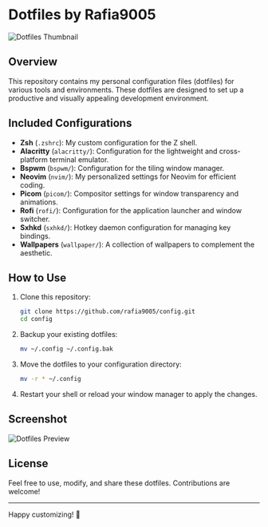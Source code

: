 # Dotfiles by Rafia9005

![Dotfiles Thumbnail](https://github.com/user-attachments/assets/bdeea8ff-a8a9-4c56-9902-d311fc1fe041)

## Overview

This repository contains my personal configuration files (dotfiles) for various tools and environments. These dotfiles are designed to set up a productive and visually appealing development environment.

## Included Configurations

- **Zsh** (`.zshrc`): My custom configuration for the Z shell.
- **Alacritty** (`alacritty/`): Configuration for the lightweight and cross-platform terminal emulator.
- **Bspwm** (`bspwm/`): Configuration for the tiling window manager.
- **Neovim** (`nvim/`): My personalized settings for Neovim for efficient coding.
- **Picom** (`picom/`): Compositor settings for window transparency and animations.
- **Rofi** (`rofi/`): Configuration for the application launcher and window switcher.
- **Sxhkd** (`sxhkd/`): Hotkey daemon configuration for managing key bindings.
- **Wallpapers** (`wallpaper/`): A collection of wallpapers to complement the aesthetic.

## How to Use

1. Clone this repository:
   ```bash
   git clone https://github.com/rafia9005/config.git
   cd config
   ```

2. Backup your existing dotfiles:
   ```bash
   mv ~/.config ~/.config.bak
   ```

3. Move the dotfiles to your configuration directory:
   ```bash
   mv -r * ~/.config
   ```

4. Restart your shell or reload your window manager to apply the changes.

## Screenshot

![Dotfiles Preview](https://github.com/user-attachments/assets/bdeea8ff-a8a9-4c56-9902-d311fc1fe041)

## License

Feel free to use, modify, and share these dotfiles. Contributions are welcome!


---

Happy customizing! 🚀
